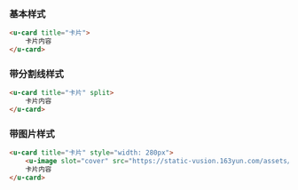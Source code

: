 ### 基本样式

``` html
<u-card title="卡片">
    卡片内容
</u-card>
```

### 带分割线样式

``` html
<u-card title="卡片" split>
    卡片内容
</u-card>
```

### 带图片样式

``` html
<u-card title="卡片" style="width: 280px">
    <u-image slot="cover" src="https://static-vusion.163yun.com/assets/cloud-ui/1.jpg" fit="contain"></u-image>
    卡片内容
</u-card>
```
